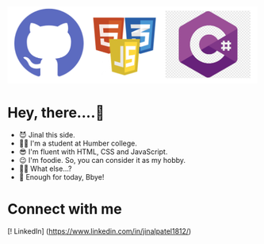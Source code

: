 ![Header Image](./image/Frame%204.png)

# Hey, there....👋
- 😈 Jinal this side.
- 👩‍🎓 I'm a student at Humber college. 
- 😎 I'm fluent with HTML, CSS and JavaScript.
- 😉 I'm foodie. So, you can consider it as my hobby.
- 🤷‍♀️ What else...?
- 👋 Enough for today, Bbye!

# Connect with me 
[! LinkedIn] (https://www.linkedin.com/in/jinalpatel1812/)
